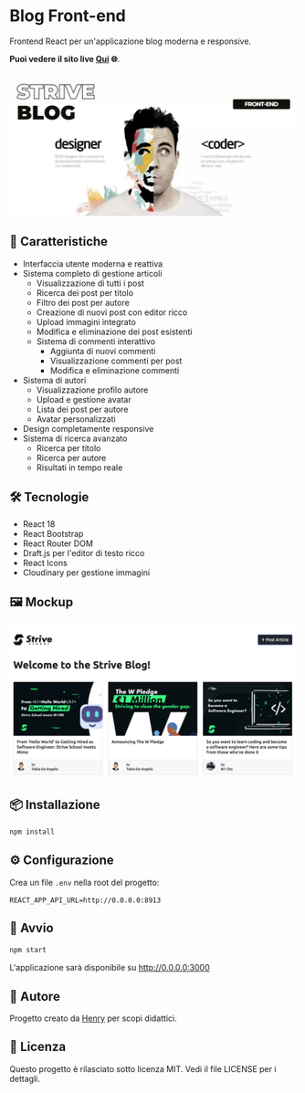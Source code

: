 # Blog Front-end

Frontend React per un'applicazione blog moderna e responsive.

**Puoi vedere il sito live [Qui](https://6-node-express-mongo-db-ch-1-front-end.vercel.app/) 🌐**.

![Cover del progetto](src/assets/cover.jpg)

## 🚀 Caratteristiche

- Interfaccia utente moderna e reattiva
- Sistema completo di gestione articoli
  - Visualizzazione di tutti i post
  - Ricerca dei post per titolo
  - Filtro dei post per autore
  - Creazione di nuovi post con editor ricco
  - Upload immagini integrato
  - Modifica e eliminazione dei post esistenti
  - Sistema di commenti interattivo
    - Aggiunta di nuovi commenti
    - Visualizzazione commenti per post
    - Modifica e eliminazione commenti
- Sistema di autori
  - Visualizzazione profilo autore
  - Upload e gestione avatar
  - Lista dei post per autore
  - Avatar personalizzati
- Design completamente responsive
- Sistema di ricerca avanzato
  - Ricerca per titolo
  - Ricerca per autore
  - Risultati in tempo reale

## 🛠 Tecnologie

- React 18
- React Bootstrap
- React Router DOM
- Draft.js per l'editor di testo ricco
- React Icons
- Cloudinary per gestione immagini

## 🖼️ Mockup

![Screenshot dell'applicazione](src/assets/ss_main.png)

## 📦 Installazione

```bash
npm install
```

## ⚙️ Configurazione

Crea un file `.env` nella root del progetto:

```
REACT_APP_API_URL=http://0.0.0.0:8913
```

## 🚀 Avvio

```bash
npm start
```

L'applicazione sarà disponibile su http://0.0.0.0:3000

## 👤 Autore
Progetto creato da [Henry](https://github.com/henry8913) per scopi didattici.

## 📄 Licenza

Questo progetto è rilasciato sotto licenza MIT. Vedi il file LICENSE per i dettagli.